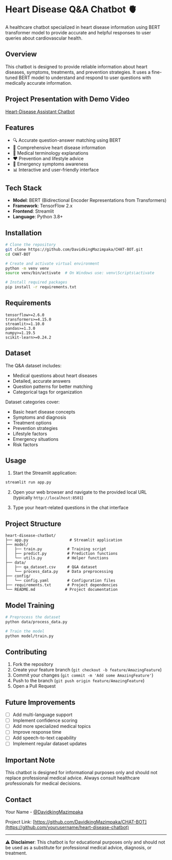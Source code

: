 # Heart Disease Q&A Chatbot 🫀

A healthcare chatbot specialized in heart disease information using BERT transformer model to provide accurate and helpful responses to user queries about cardiovascular health.

## Overview

This chatbot is designed to provide reliable information about heart diseases, symptoms, treatments, and prevention strategies. It uses a fine-tuned BERT model to understand and respond to user questions with medically accurate information.

## Project Presentation with Demo Video

[Heart-Disease Assistant Chatbot](https://drive.google.com/file/d/1k4fiTbrTkWXwboZI57JF_wZ_SKMmn3PZ/view?usp=sharing)

## Features

- 🔍 Accurate question-answer matching using BERT
- 💊 Comprehensive heart disease information
- 🏥 Medical terminology explanations
- ❤️ Prevention and lifestyle advice
- 🚨 Emergency symptoms awareness
- 📊 Interactive and user-friendly interface

## Tech Stack

- **Model**: BERT (Bidirectional Encoder Representations from Transformers)
- **Framework**: TensorFlow 2.x
- **Frontend**: Streamlit
- **Language**: Python 3.8+

## Installation

```bash
# Clone the repository
git clone https://github.com/DavidkingMazimpaka/CHAT-BOT.git
cd CHAT-BOT

# Create and activate virtual environment
python -m venv venv
source venv/bin/activate  # On Windows use: venv\Scripts\activate

# Install required packages
pip install -r requirements.txt
```

## Requirements

```text
tensorflow>=2.6.0
transformers>=4.15.0
streamlit>=1.10.0
pandas>=1.3.0
numpy>=1.19.5
scikit-learn>=0.24.2
```

## Dataset

The Q&A dataset includes:
- Medical questions about heart diseases
- Detailed, accurate answers
- Question patterns for better matching
- Categorical tags for organization

Dataset categories cover:
- Basic heart disease concepts
- Symptoms and diagnosis
- Treatment options
- Prevention strategies
- Lifestyle factors
- Emergency situations
- Risk factors

## Usage

1. Start the Streamlit application:
```bash
streamlit run app.py
```

2. Open your web browser and navigate to the provided local URL (typically `http://localhost:8501`)

3. Type your heart-related questions in the chat interface

## Project Structure

```
heart-disease-chatbot/
├── app.py                  # Streamlit application
├── model/
│   ├── train.py           # Training script
│   ├── predict.py         # Prediction functions
│   └── utils.py           # Helper functions
├── data/
│   ├── qa_dataset.csv     # Q&A dataset
│   └── process_data.py    # Data preprocessing
├── config/
│   └── config.yaml        # Configuration files
├── requirements.txt       # Project dependencies
└── README.md             # Project documentation
```

## Model Training

```bash
# Preprocess the dataset
python data/process_data.py

# Train the model
python model/train.py
```

## Contributing

1. Fork the repository
2. Create your feature branch (`git checkout -b feature/AmazingFeature`)
3. Commit your changes (`git commit -m 'Add some AmazingFeature'`)
4. Push to the branch (`git push origin feature/AmazingFeature`)
5. Open a Pull Request

## Future Improvements

- [ ] Add multi-language support
- [ ] Implement confidence scoring
- [ ] Add more specialized medical topics
- [ ] Improve response time
- [ ] Add speech-to-text capability
- [ ] Implement regular dataset updates

## Important Note

This chatbot is designed for informational purposes only and should not replace professional medical advice. Always consult healthcare professionals for medical decisions.

## Contact

Your Name - [@DavidkingMazimpaka](mailto:mmazimpakadavid607@gmail.com)

Project Link: [https://github.com/DavidkingMazimpaka/CHAT-BOT](https://github.com/yourusername/heart-disease-chatbot)

---
⚠️ **Disclaimer**: This chatbot is for educational purposes only and should not be used as a substitute for professional medical advice, diagnosis, or treatment.